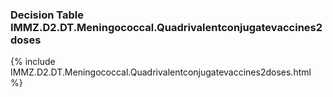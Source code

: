 ### Decision Table IMMZ.D2.DT.Meningococcal.Quadrivalentconjugatevaccines2doses
{% include IMMZ.D2.DT.Meningococcal.Quadrivalentconjugatevaccines2doses.html %}

